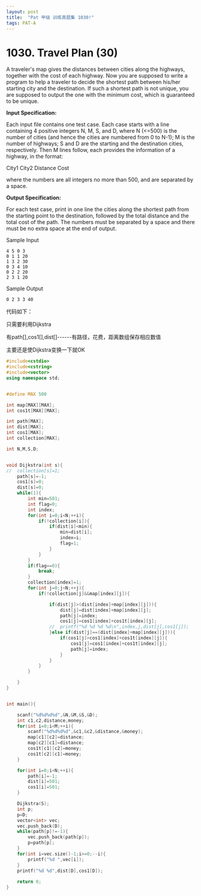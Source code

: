 ```yaml
---
layout: post
title:  "Pat 甲级 训练真题集 1030!"
tags: PAT-A
---
```

# 1030. Travel Plan (30)

A traveler's map gives the distances between cities along the highways, together with the cost of each highway.  Now you are supposed to write a program to help a traveler to decide the shortest path between his/her starting city and the destination.  If such a shortest path is not unique, you are supposed to output the one with the minimum cost, which is guaranteed to be unique.

**Input Specification:**

Each input file contains one test case. Each case starts with a line containing 4 positive integers N, M, S, and D, where N (<=500) is the number of cities (and hence the cities are numbered from 0 to N-1); M is the number of highways; S and D are the starting and the destination cities, respectively.  Then M lines follow, each provides the information of a highway, in the format:

City1 City2 Distance Cost

where the numbers are all integers no more than 500, and are separated by a space.

**Output Specification:**

For each test case, print in one line the cities along the shortest path from the starting point to the destination, followed by the total distance and the total cost of the path.  The numbers must be separated by a space and there must be no extra space at the end of output.

Sample Input

```
4 5 0 3
0 1 1 20
1 3 2 30
0 3 4 10
0 2 2 20
2 3 1 20

```

Sample Output

```
0 2 3 3 40
```

代码如下：

只需要利用Dijkstra

有path[],cos1[],dist[]------有路径，花费，距离数组保存相应数值

主要还是使Dijkstra变换一下就OK

```c++
#include<cstdio>
#include<cstring>
#include<vector>
using namespace std;


#define MAX 500

int map[MAX][MAX];
int cos1t[MAX][MAX];

int path[MAX];
int dist[MAX];
int cos1[MAX];
int collection[MAX];

int N,M,S,D;


void Dijkstra(int s){
//	collection[s]=1;
	path[s]=-1;
	cos1[s]=0;
	dist[s]=0;
	while(1){
		int min=501;
		int flag=0;
		int index;
		for(int i=0;i<N;++i){
			if(!collection[i]){
				if(dist[i]<min){
					min=dist[i];
					index=i;
					flag=1;
				}
			}
		}
		if(flag==0){
			break;
		}
		collection[index]=1;
		for(int j=0;j<N;++j){
			if(!collection[j]&&map[index][j]){

				if(dist[j]>(dist[index]+map[index][j])){
					dist[j]=dist[index]+map[index][j];					
					path[j]=index;
					cos1[j]=cos1[index]+cos1t[index][j];
				//	printf("%d %d %d %d\n",index,j,dist[j],cos1[j]);
				}else if(dist[j]==(dist[index]+map[index][j])){
					if(cos1[j]>cos1[index]+cos1t[index][j]){
						cos1[j]=cos1[index]+cos1t[index][j];
						path[j]=index;						
					}
				}
			}
		}

	}
}


int main(){

	scanf("%d%d%d%d",&N,&M,&S,&D);
	int c1,c2,distance,money;
	for(int i=0;i<M;++i){
		scanf("%d%d%d%d",&c1,&c2,&distance,&money);
		map[c1][c2]=distance;
		map[c2][c1]=distance;
		cos1t[c1][c2]=money;
		cos1t[c2][c1]=money;
	}

	for(int i=0;i<N;++i){
		path[i]=-1;
		dist[i]=501;
		cos1[i]=501;
	}

	Dijkstra(S);
	int p;
	p=D;
	vector<int> vec;
	vec.push_back(D);
	while(path[p]!=-1){		
		vec.push_back(path[p]);
		p=path[p];
	}
	for(int i=vec.size()-1;i>=0;--i){
		printf("%d ",vec[i]);
	}
	printf("%d %d",dist[D],cos1[D]);
	
	return 0;
}
```


